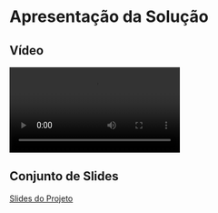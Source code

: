 # Apresentação da Solução

## Vídeo

<video src="" controls title="Apresentação da Solução"></video>

## Conjunto de Slides

[Slides do Projeto](../../Slides.pdf)
